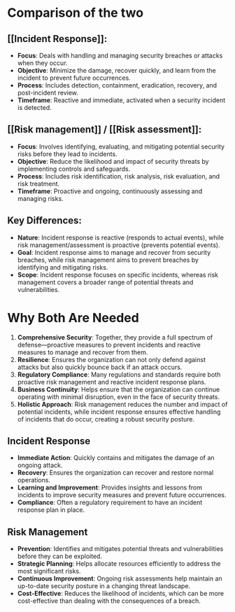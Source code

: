 # Comparison of the two
## [[Incident Response]]:
- **Focus**: Deals with handling and managing security breaches or attacks when they occur.
- **Objective**: Minimize the damage, recover quickly, and learn from the incident to prevent future occurrences.
- **Process**: Includes detection, containment, eradication, recovery, and post-incident review.
- **Timeframe**: Reactive and immediate, activated when a security incident is detected.

## [[Risk management]] / [[Risk assessment]]:
- **Focus**: Involves identifying, evaluating, and mitigating potential security risks before they lead to incidents.
- **Objective**: Reduce the likelihood and impact of security threats by implementing controls and safeguards.
- **Process**: Includes risk identification, risk analysis, risk evaluation, and risk treatment.
- **Timeframe**: Proactive and ongoing, continuously assessing and managing risks.

## Key Differences:
- **Nature**: Incident response is reactive (responds to actual events), while risk management/assessment is proactive (prevents potential events).
- **Goal**: Incident response aims to manage and recover from security breaches, while risk management aims to prevent breaches by identifying and mitigating risks.
- **Scope**: Incident response focuses on specific incidents, whereas risk management covers a broader range of potential threats and vulnerabilities.

# Why Both Are Needed
1. **Comprehensive Security**: Together, they provide a full spectrum of defense—proactive measures to prevent incidents and reactive measures to manage and recover from them.
2. **Resilience**: Ensures the organization can not only defend against attacks but also quickly bounce back if an attack occurs.
3. **Regulatory Compliance**: Many regulations and standards require both proactive risk management and reactive incident response plans.
4. **Business Continuity**: Helps ensure that the organization can continue operating with minimal disruption, even in the face of security threats.
5. **Holistic Approach**: Risk management reduces the number and impact of potential incidents, while incident response ensures effective handling of incidents that do occur, creating a robust security posture.
## Incident Response
- **Immediate Action**: Quickly contains and mitigates the damage of an ongoing attack.
- **Recovery**: Ensures the organization can recover and restore normal operations.
- **Learning and Improvement**: Provides insights and lessons from incidents to improve security measures and prevent future occurrences.
- **Compliance**: Often a regulatory requirement to have an incident response plan in place.

## Risk Management
- **Prevention**: Identifies and mitigates potential threats and vulnerabilities before they can be exploited.
- **Strategic Planning**: Helps allocate resources efficiently to address the most significant risks.
- **Continuous Improvement**: Ongoing risk assessments help maintain an up-to-date security posture in a changing threat landscape.
- **Cost-Effective**: Reduces the likelihood of incidents, which can be more cost-effective than dealing with the consequences of a breach.

